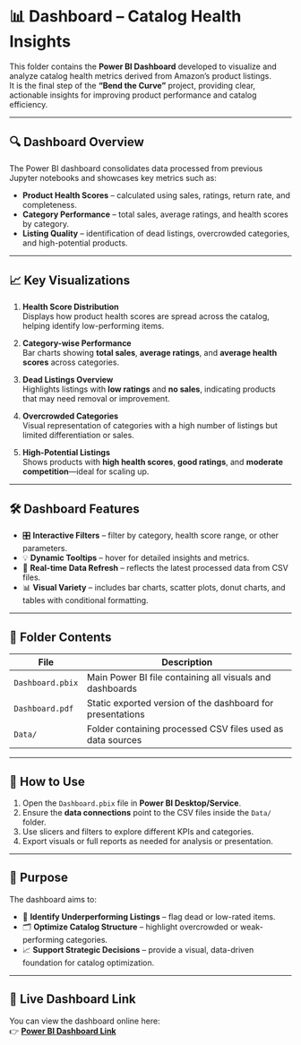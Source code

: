 # 📊 Dashboard – Catalog Health Insights

This folder contains the **Power BI Dashboard** developed to visualize and analyze catalog health metrics derived from Amazon’s product listings.  
It is the final step of the **“Bend the Curve”** project, providing clear, actionable insights for improving product performance and catalog efficiency.

---

## 🔍 Dashboard Overview

The Power BI dashboard consolidates data processed from previous Jupyter notebooks and showcases key metrics such as:

- **Product Health Scores** – calculated using sales, ratings, return rate, and completeness.  
- **Category Performance** – total sales, average ratings, and health scores by category.  
- **Listing Quality** – identification of dead listings, overcrowded categories, and high-potential products.

---

## 📈 Key Visualizations

1. **Health Score Distribution**  
   Displays how product health scores are spread across the catalog, helping identify low-performing items.

2. **Category-wise Performance**  
   Bar charts showing **total sales**, **average ratings**, and **average health scores** across categories.

3. **Dead Listings Overview**  
   Highlights listings with **low ratings** and **no sales**, indicating products that may need removal or improvement.

4. **Overcrowded Categories**  
   Visual representation of categories with a high number of listings but limited differentiation or sales.

5. **High-Potential Listings**  
   Shows products with **high health scores**, **good ratings**, and **moderate competition**—ideal for scaling up.

---

## 🛠️ Dashboard Features

- 🎛️ **Interactive Filters** – filter by category, health score range, or other parameters.  
- 💡 **Dynamic Tooltips** – hover for detailed insights and metrics.  
- 🔄 **Real-time Data Refresh** – reflects the latest processed data from CSV files.  
- 📊 **Visual Variety** – includes bar charts, scatter plots, donut charts, and tables with conditional formatting.

---

## 📂 Folder Contents

| File | Description |
|------|--------------|
| `Dashboard.pbix` | Main Power BI file containing all visuals and dashboards |
| `Dashboard.pdf` | Static exported version of the dashboard for presentations |
| `Data/` | Folder containing processed CSV files used as data sources |

---

## 🚀 How to Use

1. Open the `Dashboard.pbix` file in **Power BI Desktop/Service**.  
2. Ensure the **data connections** point to the CSV files inside the `Data/` folder.  
3. Use slicers and filters to explore different KPIs and categories.  
4. Export visuals or full reports as needed for analysis or presentation.

---

## 🎯 Purpose

The dashboard aims to:

- 🧩 **Identify Underperforming Listings** – flag dead or low-rated items.  
- 🗂️ **Optimize Catalog Structure** – highlight overcrowded or weak-performing categories.  
- 📈 **Support Strategic Decisions** – provide a visual, data-driven foundation for catalog optimization.

---

## 🔗 Live Dashboard Link

You can view the dashboard online here:  
👉 [**Power BI Dashboard Link**](https://app.powerbi.com/links/S6yBOPn61E?ctid=a56be167-9ffb-4100-a624-ae3e45045aa6&pbi_source=linkShare&bookmarkGuid=e25c7614-ccaf-4258-bb46-73ab87e3f25d)
